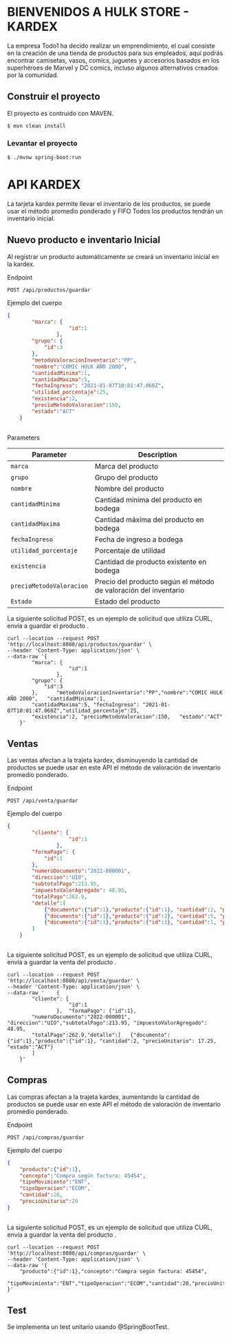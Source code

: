 # BIENVENIDOS A HULK STORE - KARDEX

La empresa Todo1 ha decido realizar un emprendimiento, el cual consiste en la creación de una tienda
de productos para sus empleados, aquí podrás encontrar camisetas, vasos, comics, juguetes y accesorios
basados en los superhéroes de Marvel y DC comics, incluso algunos alternativos creados por la
comunidad.


## Construir el proyecto

El proyecto es contruido con MAVEN.

```console
$ mvn clean install
```

### Levantar el proyecto

```console
$ ./mvnw spring-boot:run

```

# API KARDEX

La tarjeta kardex permite llevar el inventario de los productos, se puede usar el método promedio ponderado y FIFO
Todos los productos tendrán un inventario inicial.

## Nuevo producto e inventario Inicial

Al registrar un producto automáticamente se creará un inventario inicial en la kardex.

Endpoint

```text
POST /api/productos/guardar
```

Ejemplo del cuerpo

```json
{
		"marca": {
					"id":1
				},
		"grupo": {
			"id":3
		},
		"metodoValoracionInventario":"PP",
		"nombre":"COMIC HULK AÑO 2000",
		"cantidadMinima":1,
		"cantidadMaxima":5,
		"fechaIngreso": "2021-01-07T10:01:47.060Z",
		"utilidad_porcentaje":25,
		"existencia":2,
		"precioMetodoValoracion":150,
		"estado":"ACT"		 
	}
	
```
Parameters

| Parameter      				| Description                                           |
| ----------------------------	| ----------------------------------------------------- |
| `marca` 				| Marca del producto           									|
| `grupo` 			 	| Grupo del producto 											|
| `nombre`     	 	| Nombre del producto  											|
| `cantidadMinima`  	| Cantidad mínima del producto en bodega  						|
| `cantidadMaxima`  	| Cantidad máxima del producto en bodega  						|
| `fechaIngreso`    	| Fecha de ingreso a bodega 									|
| `utilidad_porcentaje`| Porcentaje de utilidad 									|
| `existencia`		| Cantidad de producto existente en bodega  					|
| `precioMetodoValoracion`| Precio del producto según el método de valoración del inventario  |
| `Estado`				| Estado del producto 											 |


La siguiente solicitud POST, es un ejemplo de solicitud que utiliza CURL, envía a guardar el producto .



```console
curl --location --request POST 'http://localhost:8080/api/productos/guardar' \
--header 'Content-Type: application/json' \
--data-raw '{
		"marca": {
					"id":1
				},
		"grupo": {
			"id":3
		},		"metodoValoracionInventario":"PP","nombre":"COMIC HULK AÑO 2000",	"cantidadMinima":1,
		"cantidadMaxima":5,	"fechaIngreso": "2021-01-07T10:01:47.060Z","utilidad_porcentaje":25,
		"existencia":2,	"precioMetodoValoracion":150,	"estado":"ACT"		 
	}'
```


## Ventas

Las ventas afectan a la trajeta kardex, disminuyendo la cantidad de productos se puede usar en este API el método de valoración de inventario promedio ponderado.

Endpoint

```text
POST /api/venta/guardar
```

Ejemplo del cuerpo

```json
{
		"cliente": {
					"id":1
				},
		"formaPago": {
			"id":1
		},
		"numeroDocumento":"2022-000001",		
		"direccion":"UIO",
		"subtotalPago":213.95,
		"impuestoValorAgregado": 48.95,
		"totalPago":262.9,
		"detalle":[
			{"documento":{"id":1},"producto":{"id":1}, "cantidad":2, "precioUnitario": 17.25, "estado":"ACT"},
			{"documento":{"id":1},"producto":{"id":2}, "cantidad":5, "precioUnitario": 9.20, "estado":"ACT"},
			{"documento":{"id":1},"producto":{"id":3}, "cantidad":1, "precioUnitario": 187.5, "estado":"ACT"}
		]
	}
	
```

La siguiente solicitud POST, es un ejemplo de solicitud que utiliza CURL, envía a guardar la venta del producto .

```console
curl --location --request POST 'http://localhost:8080/api/venta/guardar' \
--header 'Content-Type: application/json' \
--data-raw '	{
		"cliente": {
					"id":1
				},	"formaPago": {"id":1},
		"numeroDocumento":"2022-000001", "direccion":"UIO","subtotalPago":213.95, "impuestoValorAgregado": 48.95,
		"totalPago":262.9,"detalle":[	{"documento":{"id":1},"producto":{"id":1}, "cantidad":2, "precioUnitario": 17.25, "estado":"ACT"}
		]
	}'
```



## Compras

Las compras afectan a la trajeta kardex, aumentando la cantidad de productos se puede usar en este API el método de valoración de inventario promedio ponderado.

Endpoint

```text
POST /api/compras/guardar
```

Ejemplo del cuerpo

```json
{
	"producto":{"id":1},
	"concepto":"Compra según factura: 45454",
	"tipoMovimiento":"ENT",
	"tipoOperacion":"ECOM",
	"cantidad":20,
	"precioUnitario":20
}
	
```

La siguiente solicitud POST, es un ejemplo de solicitud que utiliza CURL, envía a guardar la venta del producto .

```console
curl --location --request POST 'http://localhost:8080/api/compras/guardar' \
--header 'Content-Type: application/json' \
--data-raw '{
	"producto":{"id":1},"concepto":"Compra según factura: 45454",
	"tipoMovimiento":"ENT","tipoOperacion":"ECOM","cantidad":20,"precioUnitario":20
}'
```
## Test

Se implementa un test unitario usando @SpringBootTest.




